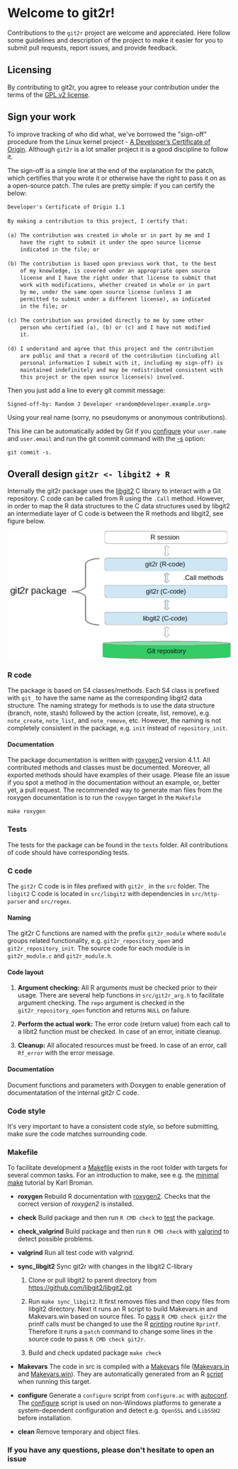 # Welcome to git2r!

Contributions to the `git2r` project are welcome and appreciated. Here
follow some guidelines and description of the project to make it
easier for you to submit pull requests, report issues, and provide
feedback.

## Licensing

By contributing to git2r, you agree to release your contribution under
the terms of the [GPL v2 license](LICENSE).

## Sign your work

To improve tracking of who did what, we've borrowed the "sign-off"
procedure from the Linux kernel project -
[A Developer’s Certificate of Origin](http://elinux.org/Developer_Certificate_Of_Origin).
Although `git2r` is a lot smaller project it is a good discipline to
follow it.

The sign-off is a simple line at the end of the explanation for
the patch, which certifies that you wrote it or otherwise have
the right to pass it on as a open-source patch. The rules are
pretty simple: if you can certify the below:

```
Developer's Certificate of Origin 1.1

By making a contribution to this project, I certify that:

(a) The contribution was created in whole or in part by me and I
    have the right to submit it under the open source license
    indicated in the file; or

(b) The contribution is based upon previous work that, to the best
    of my knowledge, is covered under an appropriate open source
    license and I have the right under that license to submit that
    work with modifications, whether created in whole or in part
    by me, under the same open source license (unless I am
    permitted to submit under a different license), as indicated
    in the file; or

(c) The contribution was provided directly to me by some other
    person who certified (a), (b) or (c) and I have not modified
    it.

(d) I understand and agree that this project and the contribution
    are public and that a record of the contribution (including all
    personal information I submit with it, including my sign-off) is
    maintained indefinitely and may be redistributed consistent with
    this project or the open source license(s) involved.
```

Then you just add a line to every git commit message:

```
Signed-off-by: Random J Developer <random@developer.example.org>
```

Using your real name (sorry, no pseudonyms or anonymous contributions).

This line can be automatically added by Git if you
[configure](http://git-scm.com/book/en/Customizing-Git-Git-Configuration)
your `user.name` and `user.email` and run the git commit command with
the
[-s](https://www.kernel.org/pub/software/scm/git/docs/git-commit.html)
option:

```
git commit -s.
```

## Overall design `git2r <- libgit2 + R`

Internally the git2r package uses the
[libgit2](https://libgit2.github.com/) C library to interact with a Git
repository. C code can be called from R using the `.Call`
method. However, in order to map the R data structures to the C data
structures used by libgit2 an intermediate layer of C code is between
the R methods and libgit2, see figure below.

![Overall design](figure/git2r-design.png)

### R code

The package is based on S4 classes/methods. Each S4 class is prefixed
with `git_` to have the same name as the corresponding libgit2 data
structure. The naming strategy for methods is to use the data
structure (branch, note, stash) followed by the action (create, list,
remove), e.g. `note_create`, `note_list`, and `note_remove`, etc. However, the
naming is not completely consistent in the package, e.g. `init`
instead of `repository_init`.


#### Documentation

The package documentation is written with
[roxygen2](http://cran.r-project.org/web/packages/roxygen2/index.html)
version 4.1.1.  All contributed methods and classes must be
documented. Moreover, all exported methods should have examples of
their usage. Please file an issue if you spot a method in the
documentation without an example, or, better yet, a pull request. The
recommended way to generate man files from the roxygen documentation
is to run the `roxygen` target in the `Makefile`

```
make roxygen
```

### Tests

The tests for the package can be found in the `tests` folder. All
contributions of code should have corresponding tests.

### C code

The `git2r` C code is in files prefixed with `git2r_` in the `src`
folder. The `libgit2` C code is located in `src/libgit2` with
dependencies in `src/http-parser` and `src/regex`.

#### Naming

The git2r C functions are named with the prefix `git2r_module` where
`module` groups related functionality, e.g. `git2r_repository_open` and
`git2r_repository_init`. The source code for each module is in
`git2r_module.c` and `git2r_module.h`.

#### Code layout

1. **Argument checking:** All R arguments must be checked prior to
   their usage. There are several help functions in
   `src/git2r_arg.h` to facilitate argument checking. The `repo`
   argument is checked in the `git2r_repository_open` function and
   returns `NULL` on failure.

2. **Perform the actual work:** The error code (return value) from
   each call to a libit2 function must be checked. In case of an error,
   initiate cleanup.

3. **Cleanup:** All allocated resources must be freed. In case of an
   error, call `Rf_error` with the error message.

#### Documentation

Document functions and parameters with Doxygen to enable generation of
documentatation of the internal git2r C code.

### Code style

It's very important to have a consistent code style, so before
submitting, make sure the code matches surrounding code.

### Makefile

To facilitate development a [Makefile](Makefile) exists in the root
folder with targets for several common tasks. For an introduction to
make, see e.g. the
[minimal make](http://kbroman.github.io/minimal_make/) tutorial by
Karl Broman.

* **roxygen** Rebuild R documentation with
  [roxygen2](http://cran.r-project.org/web/packages/roxygen2/index.html). Checks
  that the correct version of *roxygen2* is installed.

* **check** Build package and then run `R CMD check` to
  [test](http://cran.r-project.org/doc/manuals/r-release/R-exts.html#Checking-packages)
  the package.

* **check_valgrind** Build package and then run `R CMD check` with
  [valgrind](http://valgrind.org/) to detect possible problems.

* **valgrind** Run all test code with valgrind.

* **sync_libgit2** Sync git2r with changes in the libgit2 C-library

  1. Clone or pull libgit2 to parent directory from
     https://github.com/libgit2/libgit2.git

  2. Run `make sync_libgit2`. It first removes files and then copy
     files from libgit2 directory. Next it runs an R script to build
     Makevars.in and Makevars.win based on source files. To
     [pass](http://cran.r-project.org/doc/manuals/r-release/R-exts.html#Writing-portable-packages)
     `R CMD check git2r` the printf calls must be changed to use the R
     [printing](http://cran.r-project.org/doc/manuals/r-release/R-exts.html#Printing)
     routine `Rprintf`. Therefore it runs a `patch` command to change
     some lines in the source code to pass `R CMD check git2r`.

  3. Build and check updated package `make check`

* **Makevars** The code in src is compiled with a
  [Makevars](http://cran.r-project.org/doc/manuals/r-release/R-exts.html#Using-Makevars)
  file ([Makevars.in](src/Makevars.in) and
  [Makevars.win](src/Makevars.win)). They are automatically generated
  from an R [script](tools/build_Makevars.r) when running this target.

* **configure** Generate a `configure` script from `configure.ac` with
  [autoconf](https://www.gnu.org/software/autoconf/). The
  [configure](http://cran.r-project.org/doc/manuals/r-release/R-exts.html#Configure-and-cleanup)
  script is used on non-Windows platforms to generate a
  system-dependent configuration and detect e.g. `OpenSSL` and
  `LibSSH2` before installation.

* **clean** Remove temporary and object files.

### If you have any questions, please don't hesitate to open an issue
